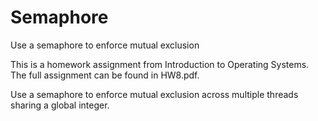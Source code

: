 # Semaphore
 Use a semaphore to enforce mutual exclusion

This is a homework assignment from Introduction to Operating Systems.  The full assignment can be found in HW8.pdf.

Use a semaphore to enforce mutual exclusion across multiple threads sharing a global integer.